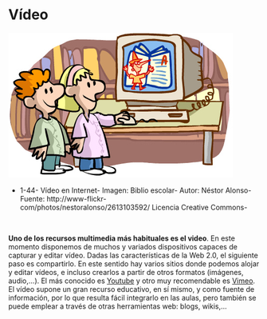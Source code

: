 
# Vídeo


![](img/2613103592_db0b56af1c.jpg)

- 1-44- Vídeo en Internet- Imagen: Biblio escolar- Autor: Néstor Alonso- Fuente: http://www-flickr-com/photos/nestoralonso/2613103592/ Licencia Creative Commons-

 

**Uno de los recursos multimedia más habituales es el video**. En este momento disponemos de muchos y variados dispositivos capaces de capturar y editar vídeo. Dadas las características de la Web 2.0, el siguiente paso es compartirlo. En este sentido hay varios sitios donde podemos alojar y editar vídeos, e incluso crearlos a partir de otros formatos (imágenes, audio,...). El más conocido es [Youtube](https://www.youtube.com/) y otro muy recomendable es [Vimeo](https://vimeo.com/). El vídeo supone un gran recurso educativo, en sí mismo, y como fuente de información, por lo que resulta fácil integrarlo en las aulas, pero también se puede emplear a través de otras herramientas web: blogs, wikis,...

